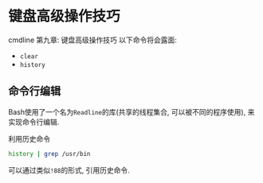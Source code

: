 # 键盘高级操作技巧

cmdline 第九章: 键盘高级操作技巧
以下命令将会露面:

+ `clear`
+ `history`

## 命令行编辑

Bash使用了一个名为`Readline`的库(共享的线程集合, 可以被不同的程序使用), 来实现命令行编辑.

利用历史命令

```bash
history | grep /usr/bin
```

可以通过类似`!88`的形式, 引用历史命令.
